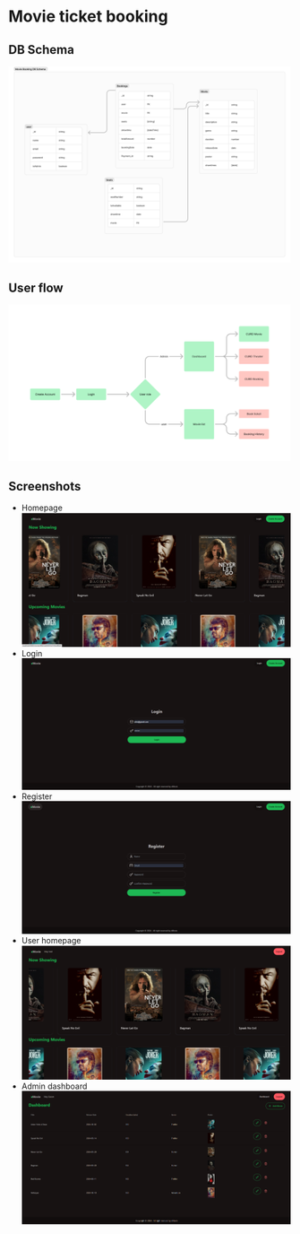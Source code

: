 # Movie ticket booking 

## DB Schema

![DB Schema](https://github.com/exson6969/xMovie/blob/main/img/movie_db_schema.png)

## User flow

![User flow](https://github.com/exson6969/xMovie/blob/main/img/user-flow.png)

## Screenshots

* Homepage
![Home](https://github.com/exson6969/xMovie/blob/main/img/homepage.png)
* Login
![Login](https://github.com/exson6969/xMovie/blob/main/img/login.png)
* Register
![Register](https://github.com/exson6969/xMovie/blob/main/img/register.png)
* User homepage
![User homepage](https://github.com/exson6969/xMovie/blob/main/img/user_homepage.png)
* Admin dashboard
![Admin dashboard](https://github.com/exson6969/xMovie/blob/main/img/admin_dashboard.png)
